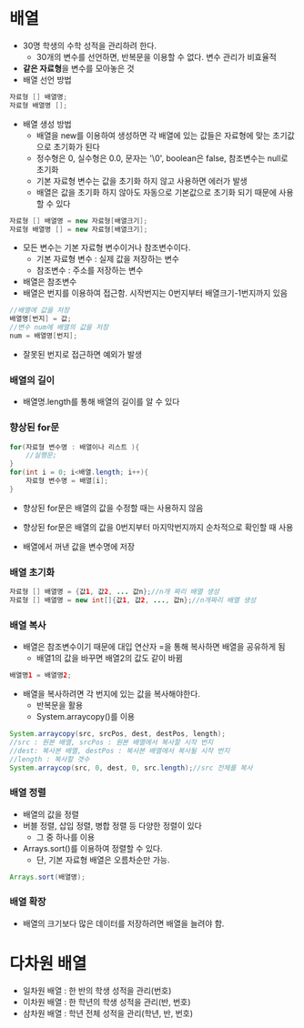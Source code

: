 # 배열

* 30명 학생의 수학 성적을 관리하려 한다. 
  * 30개의 변수를 선언하면, 반복문을 이용할 수 없다. 변수 관리가 비효율적
* **같은 자료형**을 변수를 모아놓은 것
* 배열 선언 방법

```java
자료형 [] 배열명;
자료형 배열명 [];
```

* 배열 생성 방법
  * 배열을 new를 이용하여 생성하면 각 배열에 있는 값들은 자료형에 맞는 초기값으로 초기화가 된다
  * 정수형은 0, 실수형은 0.0, 문자는 '\0', boolean은 false, 참조변수는 null로 초기화
  * 기본 자료형 변수는 값을 초기화 하지 않고 사용하면 에러가 발생
  * 배열은 값을 초기화 하지 않아도 자동으로 기본값으로 초기화 되기 때문에 사용할 수 있다

```java
자료형 [] 배열명 = new 자료형[배열크기];
자료형 배열명 [] = new 자료형[배열크기];
```

* 모든 변수는 기본 자료형 변수이거나 참조변수이다.
  * 기본 자료형 변수 : 실제 값을 저장하는 변수
  * 참조변수 : 주소를 저장하는 변수
* 배열은 참조변수
* 배열은 번지를 이용하여 접근함. 시작번지는 0번지부터 배열크기-1번지까지 있음

```java
//배열에 값을 저장
배열명[번지] = 값;
//변수 num에 배열의 값을 저장
num = 배열명[번지];
```

* 잘못된 번지로 접근하면 예외가 발생



### 배열의 길이

* 배열명.length를 통해 배열의 길이를 알 수 있다



### 향상된 for문

```java
for(자료형 변수명 : 배열이나 리스트 ){
    //실행문;
}
for(int i = 0; i<배열.length; i++){
    자료형 변수명 = 배열[i];
}
```

* 향상된 for문은 배열의 값을 수정할 때는 사용하지 않음
* 향상된 for문은 배열의 값을 0번지부터 마지막번지까지 순차적으로 확인할 때 사용

* 배열에서 꺼낸 값을 변수명에 저장



### 배열 초기화 

```java
자료형 [] 배열명 = {값1, 값2, ... 값n};//n개 짜리 배열 생성
자료형 [] 배열명 = new int[]{값1, 값2, ..., 값n};//n개짜리 배열 생성
```



### 배열 복사

* 배열은 참조변수이기 때문에 대입 연산자 =을 통해 복사하면 배열을 공유하게 됨
  * 배열1의 값을 바꾸면 배열2의 값도 같이 바뀜

```java
배열명1 = 배열명2;
```

* 배열을 복사하려면 각 번지에 있는 값을 복사해야한다.
  * 반복문을 활용
  * System.arraycopy()를 이용

```java
System.arraycopy(src, srcPos, dest, destPos, length);
//src : 원본 배열, srcPos : 원본 배열에서 복사할 시작 번지
//dest: 복사본 배열, destPos : 복사본 배열에서 복사될 시작 번지
//length : 복사할 갯수
System.arraycop(src, 0, dest, 0, src.length);//src 전체를 복사
```



### 배열 정렬

* 배열의 값을 정렬
* 버블 정렬, 삽입 정렬, 병합 정렬 등 다양한 정렬이 있다
  * 그 중 하나를 이용
* Arrays.sort()를 이용하여 정렬할 수 있다.
  * 단, 기본 자료형 배열은 오름차순만 가능.

```java
Arrays.sort(배열명);
```



### 배열 확장

* 배열의 크기보다 많은 데이터를 저장하려면 배열을 늘려야 함.



# 다차원 배열

* 일차원 배열 : 한 반의 학생 성적을 관리(번호)
* 이차원 배열 : 한 학년의 학생 성적을 관리(반, 번호)
* 삼차원 배열 : 학년 전체 성적을 관리(학년, 반, 번호)